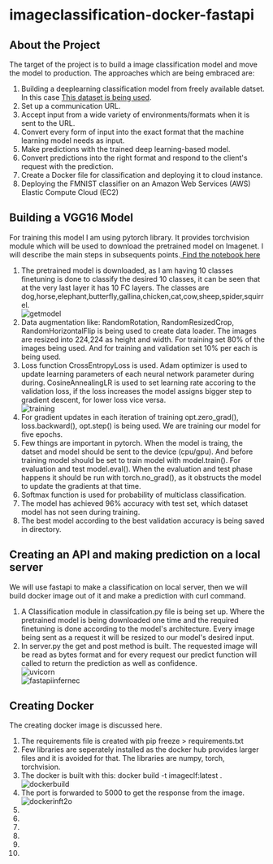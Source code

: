 # imageclassification-docker-fastapi
## About the Project
The target of the project is to build a image classification model and move the model to production. The approaches which are being embraced are:
<ol>
  <li>Building a deeplearning classification model from freely available datset. In this case <a href="https://www.kaggle.com/alessiocorrado99/animals10">This dataset is being used</a>.</li>
  <li>Set up a communication URL.</li>
  <li>Accept input from a wide variety of environments/formats when it is sent to the URL.</li>
  <li>Convert every form of input into the exact format that the machine learning model needs as input.</li>
  <li>Make predictions with the trained deep learning-based model.</li>
  <li>Convert predictions into the right format and respond to the client's request with the prediction.</li>
  <li>Create a Docker file for classification and deploying it to cloud instance.
  <li>Deploying the FMNIST classifier on an Amazon Web Services (AWS) Elastic Compute Cloud (EC2)</li>
</ol>

<div>
  <h2>Building a VGG16 Model</h2>
  <p>For training this model I am using pytorch library. It provides torchvision module which will be used to download the pretrained model on Imagenet. I will describe the main steps in subsequents points.<a href="https://github.com/KaziShawon/imageclassification-docker-fastapi/blob/main/vgg16_vision_multiclass.ipynb"> Find the notebook here</a></p>
  <ol>
    <li>The pretrained model is downloaded, as I am having 10 classes finetuning is done to classify the desired 10 classes, it can be seen that at the very last layer it has 10 FC layers. The classes are dog,horse,elephant,butterfly,gallina,chicken,cat,cow,sheep,spider,squirrel. <br> <img src="https://i.ibb.co/xqBgqY2/getmodel.jpg" alt="getmodel" border="0"></li>
    <li>Data augmentation like: RandomRotation, RandomResizedCrop, RandomHorizontalFlip is being used to create data loader. The images are resized into 224,224 as height and width. For training set 80% of the images being used. And for training and validation set 10% per each is being used.</li>
    <li>Loss function CrossEntropyLoss is used. Adam optimizer is used to update learning parameters of each neural network parameter during during. CosineAnnealingLR is used to set learning rate accoring to the validation loss, if the loss increases the model assigns bigger step to gradient descent, for lower loss vice versa.<br> <img src="https://i.ibb.co/d2j1R7S/training.jpg" alt="training" border="0"></li>
    <li>For gradient updates in each iteration of training opt.zero_grad(), loss.backward(), opt.step() is being used. We are training our model for five epochs.</li>
    <li>Few things are important in pytorch. When the model is traing, the datset and model should be sent to the device (cpu/gpu). And before training model should be set to train model with model.train(). For evaluation and test model.eval(). When the evaluation and test phase happens it should be run with torch.no_grad(), as it obstructs the model to update the gradients at that time.</li>
    <li>Softmax function is used for probability of multiclass classification.</li>
    <li>The model has achieved 96% accuracy with test set, which dataset model has not seen during training.</li>
    <li>The best model according to the best validation accuracy is being saved in directory.</li>
  </ol>
</div>
<div>
  <h2>Creating an API and making prediction on a local server</h2>
  We will use fastapi to make a classification on local server, then we will build docker image out of it and make a prediction with curl command.
  <ol>
    <li>A Classification module in classifcation.py file is being set up. Where the pretrained model is being downloaded one time and the required finetuning is done according to the model's architecture. Every image being sent as a request it will be resized to our model's desired input.</li>
    <li>In server.py the get and post method is built. The requested image will be read as bytes format and for every request our predict function will called to return the prediction as well as confidence. <br><img src="https://i.ibb.co/XxH7tGw/uvicorn.jpg" alt="uvicorn" border="0"> <br><img src="https://i.ibb.co/yhrmZBz/fastapiinfernec.jpg" alt="fastapiinfernec" border="0"></li>
  </ol>
</div>
<div>
  <h2>Creating Docker</h2>
  The creating docker image is discussed here.
  <ol>
    <li>The requirements file is created with pip freeze > requirements.txt</li>
    <li>Few libraries are seperately installed as the docker hub provides larger files and it is avoided for that. The libraries are numpy, torch, torchvision.</li>
    <li>The docker is built with this: docker build -t imageclf:latest . <br><img src="https://i.ibb.co/74WpWT7/dockerbuild.jpg" alt="dockerbuild" border="0"></li>
    <li>The port is forwarded to 5000 to get the response from the image. <br><img src="https://i.ibb.co/fCbwcFP/dockerinft2o.jpg" alt="dockerinft2o" border="0"></li>
    <li></li>
    <li></li>
    <li></li>
    <li></li>
    <li></li>
    <li></li>
  </ol>
</div>

